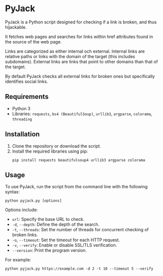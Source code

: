 
# PyJack

PyJack is a Python script designed for checking if a link is broken, and thus hijackable.

It fetches web pages and searches for links within href attributes found in the source of the web page. 

Links are categorized as either internal och external. 
Internal links are relative paths or links with the domain of the target (this includes subdomains).
External links are links that point to other domains than that of the target.

By default PyJack checks all external links for broken ones but specifically identifies social links.

## Requirements

- Python 3
- Libraries: `requests`, `bs4 (BeautifulSoup)`, `urllib3`, `argparse`, `colorama`, `threading`

## Installation

1. Clone the repository or download the script.
2. Install the required libraries using pip:
   ```
   pip install requests beautifulsoup4 urllib3 argparse colorama
   ```

## Usage

To use PyJack, run the script from the command line with the following syntax:

```
python pyjack.py [options]
```

Options include:

- `url`: Specify the base URL to check.
- `-d`, `--depth`: Define the depth of the search.
- `-t`, `--threads`: Set the number of threads for concurrent checking of broken links.
- `-o`, `--timeout`: Set the timeout for each HTTP request.
- `-v`, `--verify`: Enable or disable SSL/TLS verification.
- `--version`: Print the program version.

For example:

```
python pyjack.py https://example.com -d 2 -t 10 --timeout 5 --verify
```

